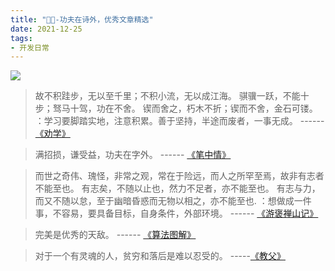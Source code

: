 ```yaml
---
title: "📣📝-功夫在诗外，优秀文章精选"
date: 2021-12-25
tags: 
- 开发日常
---
```

![](https://upload-images.jianshu.io/upload_images/15312191-c84b00d2a1436d63.png?imageMogr2/auto-orient/strip%7CimageView2/2/w/1240)

>故不积跬步，无以至千里；不积小流，无以成江海。
>骐骥一跃，不能十步；驽马十驾，功在不舍。
锲而舍之，朽木不折；锲而不舍，金石可镂。
：学习要脚踏实地，注意积累。善于坚持，半途而废者，一事无成。
------[《劝学》](https://so.gushiwen.cn/shiwenv_c743b1310a1c.aspx)


> 满招损，谦受益，功夫在字外。
------ [《笔中情》](https://www.dailymotion.com/video/x1apidq)

>而世之奇伟、瑰怪，非常之观，常在于险远，而人之所罕至焉，故非有志者不能至也。
有志矣，不随以止也，然力不足者，亦不能至也。
有志与力，而又不随以怠，至于幽暗昏惑而无物以相之，亦不能至也.
：想做成一件事，不容易，要具备目标，自身条件，外部环境。
------ [《游褒禅山记》](https://so.gushiwen.cn/shiwenv_3807bdb3ebd6.aspx)

>完美是优秀的天敌。
------ [《算法图解》]()

> 对于一个有灵魂的人，贫穷和落后是难以忍受的。
-----[《教父》]()
